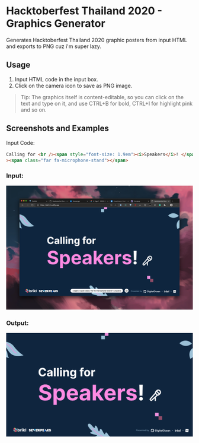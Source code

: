 # Hacktoberfest Thailand 2020 - Graphics Generator

Generates Hacktoberfest Thailand 2020 graphic posters from input HTML and exports to PNG cuz i'm super lazy.

## Usage

1. Input HTML code in the input box.
2. Click on the camera icon to save as PNG image.

> Tip: The graphics itself is content-editable, so you can click on the text and type on it, and use CTRL+B for bold, CTRL+I for highlight pink and so on.

## Screenshots and Examples

Input Code:

```html
Calling for <br /><span style="font-size: 1.9em"><i>Speakers</i>! </span
><span class="far fa-microphone-stand"></span>
```

### Input:

![Input Screenshot](./docs/input.png)

### Output:

![Input Screenshot](./docs/output.png)
